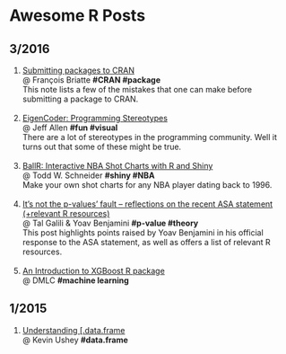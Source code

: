 # Awesome R Posts

## 3/2016

1. [Submitting packages to CRAN](http://f.briatte.org/r/submitting-packages-to-cran) <br/>@ François Briatte **#CRAN #package** <br/> This note lists a few of the mistakes that one can make before submitting a package to CRAN. <br/> &nbsp;
1. [EigenCoder: Programming Stereotypes](http://trestletech.com/2016/03/09/eigencoder/) <br/>@ Jeff Allen **#fun #visual**  <br/> There are a lot of stereotypes in the programming community. Well it turns out that some of these might be true. <br/> &nbsp;
1. [BallR: Interactive NBA Shot Charts with R and Shiny](http://toddwschneider.com/posts/ballr-interactive-nba-shot-charts-with-r-and-shiny/)  <br/>@ Todd W. Schneider **#shiny #NBA** <br/> Make your own shot charts for any NBA player dating back to 1996. <br/> &nbsp;
1. [It’s not the p-values’ fault – reflections on the recent ASA statement (+relevant R resources)](http://www.r-statistics.com/2016/03/its-not-the-p-values-fault-reflections-on-the-recent-asa-statement/)  <br/>@ Tal Galili & Yoav Benjamini **#p-value #theory**   <br/> This post highlights points raised by Yoav Benjamini in his official response to the ASA statement, as well as offers a list of relevant R resources. <br/> &nbsp;
1. [An Introduction to XGBoost R package](http://dmlc.ml/rstats/2016/03/10/xgboost.html)  <br/>@ DMLC **#machine learning**

## 1/2015

1. [Understanding \[.data.frame](https://kevinushey.github.io/blog/2015/01/24/understanding-data-frame-subsetting/) <br/>@ Kevin Ushey **#data.frame**

